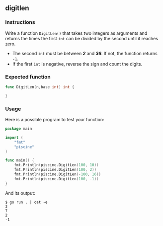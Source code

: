 ## digitlen

### Instructions

Write a function `DigitLen()` that takes two integers as arguments and returns the times the first `int` can be divided by the second until it reaches zero.

- The second `int` must be between ***2*** and ***36***. If not, the function returns `-1`.
- If the first `int` is negative, reverse the sign and count the digits.

### Expected function

```go
func DigitLen(n,base int) int {

}
```

### Usage

Here is a possible program to test your function:

```go
package main

import (
	"fmt"
	"piscine"
)

func main() {
	fmt.Println(piscine.DigitLen(100, 10))
	fmt.Println(piscine.DigitLen(100, 2))
	fmt.Println(piscine.DigitLen(-100, 16))
	fmt.Println(piscine.DigitLen(100, -1))
}
```

And its output:

```console
$ go run . | cat -e
3
7
2
-1
```

